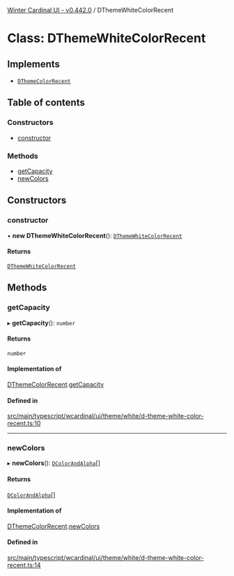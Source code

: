 [Winter Cardinal UI - v0.442.0](../index.md) / DThemeWhiteColorRecent

# Class: DThemeWhiteColorRecent

## Implements

- [`DThemeColorRecent`](../interfaces/DThemeColorRecent.md)

## Table of contents

### Constructors

- [constructor](DThemeWhiteColorRecent.md#constructor)

### Methods

- [getCapacity](DThemeWhiteColorRecent.md#getcapacity)
- [newColors](DThemeWhiteColorRecent.md#newcolors)

## Constructors

### constructor

• **new DThemeWhiteColorRecent**(): [`DThemeWhiteColorRecent`](DThemeWhiteColorRecent.md)

#### Returns

[`DThemeWhiteColorRecent`](DThemeWhiteColorRecent.md)

## Methods

### getCapacity

▸ **getCapacity**(): `number`

#### Returns

`number`

#### Implementation of

[DThemeColorRecent](../interfaces/DThemeColorRecent.md).[getCapacity](../interfaces/DThemeColorRecent.md#getcapacity)

#### Defined in

[src/main/typescript/wcardinal/ui/theme/white/d-theme-white-color-recent.ts:10](https://github.com/winter-cardinal/winter-cardinal-ui/blob/v0.442.0/src/main/typescript/wcardinal/ui/theme/white/d-theme-white-color-recent.ts#L10)

___

### newColors

▸ **newColors**(): [`DColorAndAlpha`](../interfaces/DColorAndAlpha.md)[]

#### Returns

[`DColorAndAlpha`](../interfaces/DColorAndAlpha.md)[]

#### Implementation of

[DThemeColorRecent](../interfaces/DThemeColorRecent.md).[newColors](../interfaces/DThemeColorRecent.md#newcolors)

#### Defined in

[src/main/typescript/wcardinal/ui/theme/white/d-theme-white-color-recent.ts:14](https://github.com/winter-cardinal/winter-cardinal-ui/blob/v0.442.0/src/main/typescript/wcardinal/ui/theme/white/d-theme-white-color-recent.ts#L14)
